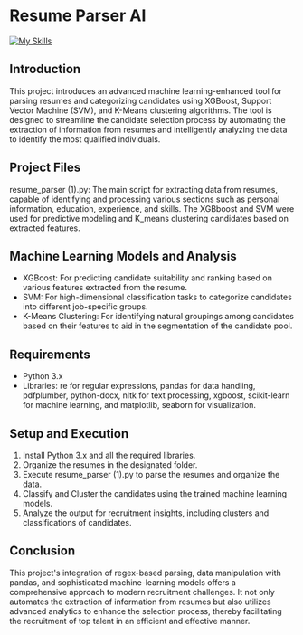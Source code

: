 # Resume Parser AI
[![My Skills](https://skillicons.dev/icons?i=python)](https://skillicons.dev)
## Introduction
This project introduces an advanced machine learning-enhanced tool for parsing resumes and categorizing candidates using XGBoost, Support Vector Machine (SVM), and K-Means clustering algorithms. The tool is designed to streamline the candidate selection process by automating the extraction of information from resumes and intelligently analyzing the data to identify the most qualified individuals.

## Project Files
resume_parser (1).py: The main script for extracting data from resumes, capable of identifying and processing various sections such as personal information, education, experience, and skills. The XGBboost and SVM were used for predictive modeling and K_means clustering candidates based on extracted features.

## Machine Learning Models and Analysis
- XGBoost: For predicting candidate suitability and ranking based on various features extracted from the resume.
- SVM: For high-dimensional classification tasks to categorize candidates into different job-specific groups.
- K-Means Clustering: For identifying natural groupings among candidates based on their features to aid in the segmentation of the candidate pool.

## Requirements
- Python 3.x
- Libraries: re for regular expressions, pandas for data handling, pdfplumber, python-docx, nltk for text processing, xgboost, scikit-learn for machine learning, and matplotlib, seaborn for visualization.

## Setup and Execution
1. Install Python 3.x and all the required libraries.
2. Organize the resumes in the designated folder.
3. Execute resume_parser (1).py to parse the resumes and organize the data.
4. Classify and Cluster the candidates using the trained machine learning models.
5. Analyze the output for recruitment insights, including clusters and classifications of candidates.

## Conclusion
This project's integration of regex-based parsing, data manipulation with pandas, and sophisticated machine-learning models offers a comprehensive approach to modern recruitment challenges. It not only automates the extraction of information from resumes but also utilizes advanced analytics to enhance the selection process, thereby facilitating the recruitment of top talent in an efficient and effective manner.
